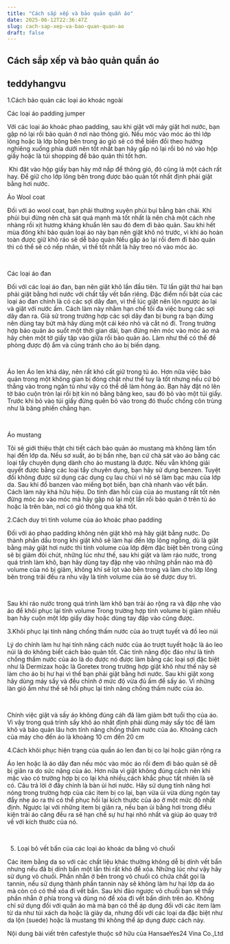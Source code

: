 ```yaml
---
title: "Cách sắp xếp và bảo quản quần áo"
date: 2025-06-12T22:36:47Z
slug: cach-sap-xep-va-bao-quan-quan-ao
draft: false
---
```


## Cách sắp xếp và bảo quản quần áo

## teddyhangvu

1.Cách bảo quản các loại áo khoác ngoài
 
Các loại áo padding jumper

Với các loại áo khoác phao padding, sau khi giặt với máy giặt hơi nước, bạn gập nó lại rồi bảo quản ở nơi nào thông gió. Nếu móc vào móc áo thì lớp lông hoặc là lớp bông bên trong áo gió sẽ có thể biến đổi theo hướng nghiêng xuống phía dưới nên tốt nhất bạn hãy gấp nó lại rồi bỏ nó vào hộp giấy hoặc là túi shopping để bảo quản thì tốt hơn.
 
 
​ 
Khi đặt vào hộp giấy bạn hãy mở nắp để thông gió, đó cũng là một cách rất hay. Để giữ cho lớp lông bên trong được bảo quản tốt nhất định phải giặt bằng hơi nước.

Áo Wool coat

Đối với áo wool coat, bạn phải thường xuyên phủi bụi bằng bàn chải. Khi phủi bụi đừng nên chà sát quá mạnh mà tốt nhất là nên chà một cách nhẹ nhàng rồi xịt hương kháng khuẩn lên sau đó đem đi bảo quản. Sau khi hết mùa đông khi bảo quản loại áo này bạn nên giặt khô nó trước, vì khi áo hoàn toàn được giữ khô ráo sẽ dễ bảo quản  Nếu gấp áo lại rồi đem đi bảo quản thì có thể sẽ có nếp nhăn, vì thế tốt nhất là hãy treo nó vào móc áo. 
 
​     
 
Các loại áo đan

Đối với các loại áo đan, bạn nên giặt khô lần đầu tiên. 
Từ lần giặt thứ hai bạn phải giặt bằng hơi nước với chất tẩy vết bẩn riêng. 
Đặc điểm nổi bật của các loại áo đan chính là có các sợi dây đan, vì thế lúc giặt nên lộn ngược áo lại và giặt với nước ấm. Cách làm này nhằm hạn chế tối đa việc bung các sợi dây đan ra. Giả sử trong trường hợp các sợi dây đan bị bung ra bạn đừng nên dùng tay bứt mà hãy dùng một cái kéo nhỏ và cắt nó đi. 
Trong trường hợp bảo quản áo suốt một thời gian dài, bạn đừng nên móc vào móc áo mà hãy chèn một tờ giấy tập vào giữa rồi bảo quản áo. Làm như thế có thể đề phòng được độ ẩm và cũng tránh cho áo bị biến dạng.   
 
​
 
Áo len
Áo len khá dày, nên rất khó cất giữ trong tủ áo. Hơn nữa việc bảo quản trong một không gian bị đóng chặt như thế tuy là tốt nhưng nếu cứ bỏ thẳng vào trong ngăn tủ như vậy có thể dễ làm hỏng áo. Bạn hãy đặt nó lên tờ báo cuộn tròn lại rồi bịt kín nó bằng băng keo, sau đó bỏ vào một túi giấy. Trước khi bỏ vào túi giấy đừng quên bỏ vào trong đó thuốc chống côn trùng như là băng phiến chẳng hạn.   
 
 
​
 
Áo mustang

Tôi sẽ giới thiệu thật chi tiết cách bảo quản áo mustang mà không làm tổn hại đến lớp da. Nếu sơ xuất, áo bị bẩn nhẹ, bạn cứ chà sát vào áo bằng các loại tẩy chuyên dụng dành cho áo mustang là được.
Nếu vẫn không giải quyết được bằng các loại tẩy chuyên dụng, bạn hãy sử dụng benzen. Tuyệt đối không được sử dụng các dụng cụ lau chùi vì nó sẽ làm bạc màu của lớp da. Sau khi đổ banzen vào miếng bọt biển, bạn chà nhanh vào vết bẩn. Cách làm này khá hữu hiệu. Do tính đàn hồi của của áo mustang rất tốt nên đừng móc áo vào móc mà hãy gập nó lại một lần rồi bảo quản ở trên tủ áo hoặc là trên bàn, nơi có gió thông qua khá tốt.  
 

 
2.Cách duy trì tính volume của áo khoác phao padding
 

Đối với áo phao padding không nên giặt khô mà hãy giặt bằng  nước. Do thành phần dầu trong khi giặt khô sẽ làm hại đến lớp lông ngỗng, dù là giặt bằng máy giặt hơi nước thì tính volume của lớp đệm đặc biệt bên trong cũng sẽ bị giảm đôi chút, những lúc như thế, sau khi giặt và làm ráo nước, trong quá trình làm khô, bạn hãy dùng tay đập nhẹ vào những phần nào mà độ volume của nó bị giảm, không khí sẽ lọt vào bên trong và làm cho lớp lông bên trong trãi đều ra nhu vậy là tính volume của áo sẽ được duy trì.    
 
​
 
Sau khi ráo nước trong quá trình làm khô bạn trải áo rộng ra và đập nhẹ vào áo để khôi phục lại tính volume
Trong trường hợp tính volume bị giảm nhiều bạn hãy cuộn một lớp giấy dày hoặc dùng tay đập vào cũng được. 
 

 
3.Khôi phục lại tính năng chống thấm nước của áo trượt tuyết và đồ leo núi
 

Lý do chính làm hư hại tính năng cách nước của áo trượt tuyết hoặc là áo leo núi là do không biết cách bảo quản tốt.
Các tính năng độc đáo như là tính chống thấm nước của áo là do được nó được làm bằng các loại sợi đặc biệt như là Dermizax hoặc là Goretex  trong trường hợp giặt khô như thế này sẽ làm cho áo bị hư hại vì thế bạn phải giặt bằng hơi nước. 
Sau khi giặt xong hãy dùng máy sấy và đều chỉnh ở mức độ vừa đủ ấm để sấy áo. Vì những làn gió ấm như thế sẽ hồi phục lại tính năng chống thấm nước của áo.  
 
 
 
​
 
Chính việc giặt và sấy áo không đúng cáh đã làm giảm bớt tuổi thọ của áo. Vì vậy trong quá trình sấy khô áo nhất định phải dùng máy sấy tóc để làm khô và bảo quản lâu hơn tính năng chống thấm nước của áo.
Khoảng cách của máy cho đến áo là khoảng 10 cm đến 20 cm

 
4.Cách khôi phục hiện trạng của quần áo len đan bị co lại hoặc giản rộng ra

Áo len hoặc là áo dây đan nếu móc vào móc áo rồi đem đi bảo quản sẽ dễ bị giãn ra do sức nặng của áo. Hơn nữa vì giặt không đúng cách nên khi mặc vào có trường hợp bị co lại khá nhiều,cách khắc phục tất nhiên là sẽ có. Câu trả lời ở đây chính là bàn ủi hơi nước. Hãy sử dụng tính năng hơi nóng trong trường hợp của các item bị co lại, bạn vừa ủi vừa dùng ngón tay đẩy nhẹ áo ra thì có thể phục hồi lại kích thước của áo ở một mức độ nhất định. Ngược lại với những item bị giãn ra, nếu bạn ủi bằng hơi  trong điều kiện trải áo căng đều ra sẽ hạn chế sự hư hại nhỏ nhất và giúp áo quay trở về với kích thước của nó.
 
 
 ​
 
 
5. Loại bỏ vết bẩn của các loại áo khoác da bằng vỏ chuối
 
Các item bằng da so với các chất liệu khác thường không dễ bị dính vết bẩn nhưng nếu đã bị dính bẩn một lần thì rất khó để xóa. Những lúc như vậy hãy sử dụng vỏ chuối. Phần nhẵn ở bên trong vỏ chuối có chứa chất gọi là tannin, nếu sử dụng thành phần tannin này sẽ không làm hư hại lớp da áo mà còn có có thể xóa đi vết bẩn. Sau khi đảo ngược vỏ chuối bạn sẽ thấy phần nhẵn ở phía trong và dùng nó để xóa đi vết bẩn dính trên áo. Không chỉ sử dụng đối với quần áo mà mà bạn có thể áp dụng đối với các item làm từ da như túi xách da hoặc là giày da, nhưng đối với các loại da đặc biệt như da lộn (suede) hoặc là mustang thì không thể áp dụng được cách này. 
 
 

 

Nội dung bài viết trên cafestyle thuộc sở hữu của HansaeYes24 Vina Co.,Ltd ​